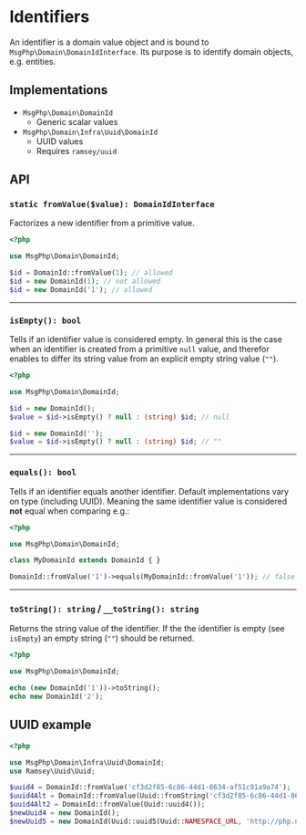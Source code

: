 # Identifiers

An identifier is a domain value object and is bound to `MsgPhp\Domain\DomainIdInterface`. Its purpose is to identify
domain objects, e.g. entities.

## Implementations

- `MsgPhp\Domain\DomainId`
    - Generic scalar values
- `MsgPhp\Domain\Infra\Uuid\DomainId`
    - UUID values
    - Requires `ramsey/uuid`

## API

### `static fromValue($value): DomainIdInterface`

Factorizes a new identifier from a primitive value.

```php
<?php

use MsgPhp\Domain\DomainId;

$id = DomainId::fromValue(1); // allowed
$id = new DomainId(1); // not allowed
$id = new DomainId('1'); // allowed
```

---

### `isEmpty(): bool`

Tells if an identifier value is considered empty. In general this is the case when an identifier is created from a
primitive `null` value, and therefor enables to differ its string value from an explicit empty string value (`""`).

```php
<?php

use MsgPhp\Domain\DomainId;

$id = new DomainId();
$value = $id->isEmpty() ? null : (string) $id; // null

$id = new DomainId('');
$value = $id->isEmpty() ? null : (string) $id; // ""
```

---

### `equals(): bool`

Tells if an identifier equals another identifier. Default implementations vary on type (including UUID). Meaning the
same identifier value is considered **not** equal when comparing e.g.:

```php
<?php

use MsgPhp\Domain\DomainId;

class MyDomainId extends DomainId { }

DomainId::fromValue('1')->equals(MyDomainId::fromValue('1')); // false!
```

---

### `toString(): string` / `__toString(): string`

Returns the string value of the identifier. If the the identifier is empty (see `isEmpty`) an empty string (`""`) 
should be returned.

```php
<?php

use MsgPhp\Domain\DomainId;

echo (new DomainId('1'))->toString();
echo new DomainId('2');
```

## UUID example

```php
<?php

use MsgPhp\Domain\Infra\Uuid\DomainId;
use Ramsey\Uuid\Uuid;

$uuid4 = DomainId::fromValue('cf3d2f85-6c86-44d1-8634-af51c91a9a74');
$uuid4Alt = DomainId::fromValue(Uuid::fromString('cf3d2f85-6c86-44d1-8634-af51c91a9a74'));
$uuid4Alt2 = DomainId::fromValue(Uuid::uuid4());
$newUuid4 = new DomainId();
$newUuid5 = new DomainId(Uuid::uuid5(Uuid::NAMESPACE_URL, 'http://php.net/'));
```
